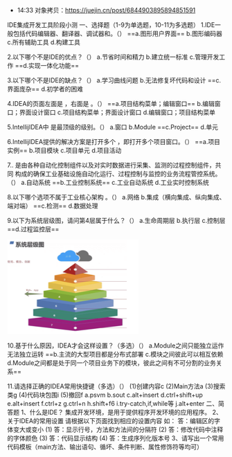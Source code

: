 
- 14:33 对象拷贝：https://juejin.cn/post/6844903895894851591


IDE集成开发工具阶段小测
一、选择题（1-9为单选题，10-11为多选题）
1.IDE一般包括代码编辑器、翻译器、调试器和。（）
==a.图形用户界面==
b.图形编码器
c.所有辅助工具
d.构建工具

2.以下哪个不是IDE的优点？（）
a.节省时间和精力
b.建立统一标准
c.管理开发工作
==d.实现一体化功能==

3.以下哪个不是IDE的缺点？（）
a.学习曲线问题
b.无法修复坏代码和设计
==c.界面庞杂==
d.初学者的困难

4.IDEA的页面左面是  ，右面是   。（）
==a.项目结构菜单；编辑窗口==
b.编辑窗口；界面设计窗口
c.项目结构菜单；界面设计窗口
d.编辑窗口；项目结构菜单

5.IntellijIDEA中  是最顶级的级别。（）
a.窗口
b.Module
==c.Project==
d.单元

6.IntellijIDEA提供的解决方案是打开多个  ，即打开多个项目窗口。（）
==a.项目实例==
b.项目模块
c.项目单元
d.项目活动

7..    是由各种自动化控制组件以及对实时数据进行采集、监测的过程控制组件，共同
构成的确保工业基础设施自动化运行、过程控制与监控的业务流程管控系统。（）
a.自动系统
==b.工业控制系统==
c.工业自动系统
d.工业实时控制系统

8.以下哪个选项不属于工业核心架构  。（）
a.网络
b.集成（横向集成、纵向集成、端对端）
==c.检测==
d.数据处理

9.以下为系统层级图，请问第4层属于什么？（）
a.生命周期层
b.执行层
c.控制层
==d.过程监控层==

![](img/img_20240130.png)

10.基于什么原因，IDEA才会这样设置？（多选）（）
a.Module之间只能独立运作无法独立运转
==b.主流的大型项目都是分布式部署
c.模块之间彼此可以相互依赖
d.Module之间都是处于同一个项目业务下的模块，彼此之间有不可分割的业务关系==

11.请选择正确的IDEA常用快捷键（多选）（）
(1)创建内容c
(2)Main方法a
(3)搜索类g
(4)代码块包围i
(5)撤回f
a.psvm
b.sout
c.alt+insert
d.ctrl+shift+up
e.alt+insert
f.ctrl+z
g.ctrl+n
h.shift+f6
i.try-catch,if,while等
j.alt+enter
二、简答题
1、什么是IDE？
集成开发环境，是用于提供程序开发环境的应用程序。
2、关于IDEA的常用设置
请根据以下页面找到相应的设置内容
如：
答：编辑区的字体变大或变小
(1)
答：显示行号，方法和方法间的分隔符
(2)
答：修改代码中注释的字体颜色
(3)
答：代码显示结构
(4)
答：生成序列化版本号
3、请写出一个常用代码模板（main方法、输出语句、循坏、条件判断、属性修饰符等均可）